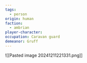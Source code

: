 ```yaml
---
tags:
  - person
origin: human
faction:
  - ambrian
player-character: 
occupation: Caravan guard
demeanor: Gruff
---
```

![[Pasted image 20241211221331.png]]